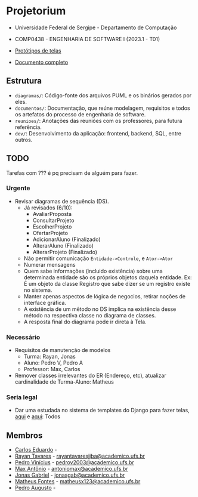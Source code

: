 # Projetorium

* Universidade Federal de Sergipe - Departamento de Computação
* COMP0438 - ENGENHARIA DE SOFTWARE I (2023.1 - T01)

* [Protótipos de telas](https://www.figma.com/team_invite/redeem/41WAUZlTE9xhkFDD1W9q3R)
* [Documento completo](https://docs.google.com/document/d/1_U4rpsdHIMNtEIF37tJauM6HSGS_AoE69NjjJnROhYg/edit?usp=sharing)

## Estrutura

* `diagramas/`: Código-fonte dos arquivos PUML e os binários gerados por eles.
* `documentos/`: Documentação, que reúne modelagem, requisitos e todos os
  artefatos do processo de engenharia de software.
* `reunioes/`: Anotações das reuniões com os professores, para futura
  referência.
* `dev/`: Desenvolvimento da aplicação: frontend, backend, SQL, entre outros.

## TODO

Tarefas com ??? é pq precisam de alguém para fazer.

### Urgente

- Revisar diagramas de sequência (DS).
  - Já revisados (6/10):
    - AvaliarProposta
    - ConsultarProjeto
    - EscolherProjeto
    - OfertarProjeto
    - AdicionarAluno (Finalizado)
    - AlterarAluno (Finalizado)
    - AlterarProjeto (Finalizado)
  - Não permitir comunicação  `Entidade->Controle`, e `Ator->Ator`
  - Numerar mensagens 
  - Quem sabe informações (incluido existência) sobre uma determinada entidade
    são os próprios objetos daquela entidade.
    Ex: É um objeto da classe Registro que sabe dizer se um registro existe no
    sistema.
  - Manter apenas aspectos de lógica de negocios, retirar noções de interface gráfica.
  - A existência de um mêtodo no DS implica na existência desse método na
    respectiva classe no diagrama de classes.
  - A resposta final do diagrama pode ir direta à Tela.

### Necessário

- Requisitos de manutenção de modelos
  - Turma: Rayan, Jonas
  - Aluno: Pedro V, Pedro A
  - Professor: Max, Carlos
- Remover classes irrelevantes do ER (Endereço, etc), atualizar cardinalidade de Turma-Aluno: Matheus

### Seria legal

- Dar uma estudada no sistema de templates do Django para fazer telas,
  [aqui](https://docs.djangoproject.com/en/5.0/topics/templates/) e 
  [aqui](https://docs.djangoproject.com/en/5.0/ref/templates/): Todos

## Membros

* [Carlos Eduardo](https://github.com/Eduardocesn) - 
* [Rayan Tavares](https://github.com/Rayan01261) - [rayantavaresjjba@academico.ufs.br](mailto:rayantavaresjjba@acadeimoc.ufs.br)
* [Pedro Vinícius](https://github.com/Pedro-V) - [pedrov2003@academico.ufs.br](mailto:pedrov2003@acadeimoc.ufs.br)
* [Max Antônio](https://github.com/Max-Antonio) - [antoniomax@academico.ufs.br](mailto:antoniomax@academico.ufs.br)
* [Jonas Gabriel](https://github.com/jonasgabrieel) - [jonasgab@academico.ufs.br](mailto:jonasgab@academico.ufs.br)
* [Matheus Fontes](https://github.com/Ultedad) - [matheusx123@academico.ufs.br](mailto:matheusx123@academico.ufs.br)
* [Pedro Augusto](https://github.com/PedroAgsto) - 
